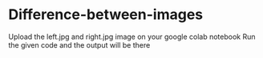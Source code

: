 # Difference-between-images
Upload the left.jpg and right.jpg image on your google colab notebook
Run the given code and the output will be there
